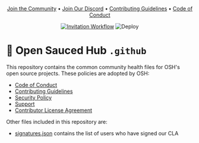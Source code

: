 <div align="center">

[Join the Community](https://github.com/OpenSaucedHub/.github/issues/new?assignees=vixshan&labels=membership&template=membership.yml&title=Please+invite+me+to+Open+Sauced+Hub)
• [Join Our Discord](https://discord.gg/uMgS9evnmv) •
[Contributing Guidelines](../.github/CONTRIBUTING.md) •
[Code of Conduct](../.github/CODE_OF_CONDUCT.md)

</div>

<div align="center">

[![Invitation Workflow](https://github.com/OpenSaucedHub/.github/actions/workflows/invitation.yml/badge.svg)](https://github.com/OpenSaucedHub/.github/actions/workflows/invitation.yml)
![Deploy](https://github.com/Open-Sauced-Community/demo-repository/actions/workflows/deploy.yml/badge.svg)

</div>

# 🏥 Open Sauced Hub `.github`

This repository contains the common community health files for OSH's open source projects. These
policies are adopted by OSH:

- [Code of Conduct](../.github/CODE_OF_CONDUCT.md)
- [Contributing Guidelines](../.github/CONTRIBUTING.md)
- [Security Policy](../.github/SECURITY.md)
- [Support](../.github/SUPPORT.md)
- [Contributor License Agreement](../.github/CLA.md)

Other files included in this repository are:

- [signatures.json](./signatures/version1/signatures.json) contains the list of users who have
  signed our CLA
